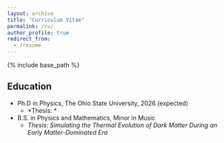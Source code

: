 ```yaml
---
layout: archive
title: "Curriculum Vitae"
permalink: /cv/
author_profile: true
redirect_from:
  - /resume
---
```


{% include base_path %}

## Education
* Ph.D in Physics, The Ohio State University, 2026 (expected)
  * *Thesis: *
* B.S. in Physics and Mathematics, Minor in Music
  * *Thesis: Simulating the Thermal Evolution of Dark Matter During an Early Matter-Dominated Era*
